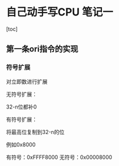 # 自己动手写CPU 笔记一

[toc]



## 第一条ori指令的实现

### 符号扩展

对立即数进行扩展

无符号扩展：

32-n位都补0

有符号扩展：

将最高位复制到32-n的位

例如0x8000

有符号：0xFFFF8000 无符号：0x00008000

